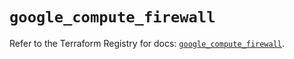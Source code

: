 # `google_compute_firewall`

Refer to the Terraform Registry for docs: [`google_compute_firewall`](https://registry.terraform.io/providers/hashicorp/google-beta/6.14.0/docs/resources/google_compute_firewall).
